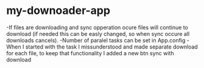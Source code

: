 # my-downoader-app

-If files are downloading and sync opperation ocure files will continue to download (if needed this can be easly changed, so when sync occure all downloads cancels).
-Number of paralel tasks can be set in App.config
-When I started with the task I missunderstood and made separate download for each file, to keep that functionality I added a new btn sync with download